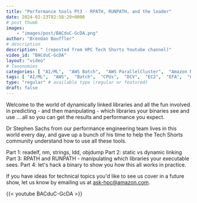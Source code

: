 ```yaml
---
title: "Performance tools Pt3 - RPATH, RUNPATH, and the loader"
date: 2024-02-23T02:58:29+0000
# post thumb
images:
    - "images/post/BACduC-GcDA.png"
author: "Brendan Bouffler"
# description
description: " (reposted from HPC Tech Shorts Youtube channel)"
video_id: "BACduC-GcDA"
layout: "video"
# Taxonomies
categories: [ "AI/ML",  "AWS Batch",  "AWS ParallelCluster",  "Amazon NICE DCV",  "Elastic Fabric Adapter",  "Life Sciences", ]
tags: [ "AI/ML",  "AWS",  "Batch",  "CPUs",  "DCV",  "EC2",  "EFA",  "GPUs",  "HPC",  "High Performance Computing",  "Lustre",  "MPI",  "NCCL",  "ParallelCluster",  "Schedulers",  "Storage",  "autoscaling",  "aws batch",  "bioinformatics",  "cloud computing",  "dynamic linking",  "elastic",  "elastic fabric adapter",  "hacks",  "hpc instances",  "infiniband",  "job scheduling",  "performance",  "scientific computing",  "static linking",  "supercomputing",  "technical computing",  "tightly-coupled",  "virtualization",  "vizualization",  "techshorts", ]
type: "regular" # available type (regular or featured)
draft: false
---
```


Welcome to the world of dynamically linked libraries and all the fun involved in predicting - and then manipulating - which libraries your binaries see and use ... all so you can get the results and performance you expect.

Dr Stephen Sachs from our performance engineering team lives in this world every day, and gave up a bunch of his time to help the Tech Shorts community understand how to use all these tools.

Part 1: readelf, nm, strings, ldd, objdump
Part 2: static vs dynamic linking
Part 3: RPATH and RUNPATH - manipulating which libraries your executable sees.
Part 4: let's hack a binary to show you how this all works in practice.

If you have ideas for technical topics you'd like to see us cover in a future show, let us know by emailing us at ask-hpc@amazon.com.

{{< youtube BACduC-GcDA >}}